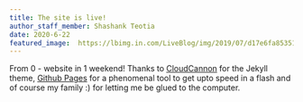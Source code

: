 ```yaml
---
title: The site is live!
author_staff_member: Shashank Teotia
date: 2020-6-22
featured_image:  https://lbimg.in.com/LiveBlog/img/2019/07/d17e6fa8535101c9444df7f0d636a593.jpg
---
```


From 0 - website in 1 weekend! Thanks to [CloudCannon](https://github.com/CloudCannon/cause-jekyll-template) for the Jekyll theme, [Github Pages](https://pages.github.com/) for a phenomenal tool to get upto speed in a flash and of course my family :) for letting me be glued to the computer.